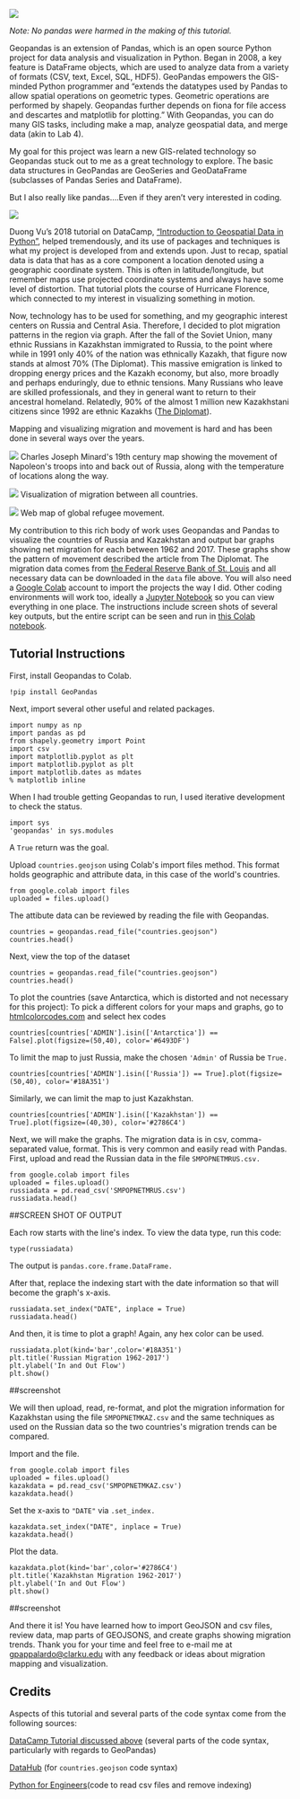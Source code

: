 ![](geopslide.JPG)

*Note: No pandas were harmed in the making of this tutorial.* 

Geopandas is an extension of Pandas, which is an open source Python project for data analysis and visualization in Python. Began in 2008, a key feature is DataFrame objects, which are used to analyze data from a variety of formats (CSV, text, Excel, SQL, HDF5). GeoPandas empowers the GIS-minded Python programmer and “extends the datatypes used by Pandas to allow spatial operations on geometric types. Geometric operations are performed by shapely. Geopandas further depends on fiona for file access and descartes and matplotlib for plotting.” With Geopandas, you can do many GIS tasks, including make a map, analyze geospatial data, and merge data (akin to Lab 4).

My goal for this project was learn a new GIS-related technology so Geopandas stuck out to me as a great technology to explore. The basic data structures in GeoPandas are GeoSeries and GeoDataFrame (subclasses of Pandas Series and DataFrame).

But I also really like pandas….Even if they aren’t very interested in coding.

![](geopslide2.jpg)

Duong Vu’s 2018 tutorial on DataCamp, [“Introduction to Geospatial Data in Python”](https://www.datacamp.com/community/tutorials/geospatial-data-python), helped tremendously, and its use of packages and techniques is what my project is developed from and extends upon.
Just to recap, spatial data is data that has as a core component a location denoted using a geographic coordinate system. This is often in latitude/longitude, but remember maps use projected coordinate systems and always have some level of distortion. That tutorial plots the course of Hurricane Florence, which connected to my interest in visualizing something in motion. 

Now, technology has to be used for something, and my geographic interest centers on Russia and Central Asia. Therefore, I decided to plot migration patterns in the region via graph. After the fall of the Soviet Union, many ethnic Russians in Kazakhstan immigrated to Russia, to the point where while in 1991 only 40% of the nation was ethnically Kazakh, that figure now stands at almost 70% (The Diplomat).
This massive emigration is linked to dropping energy prices and the Kazakh economy, but also, more broadly and perhaps enduringly, due to ethnic tensions. Many Russians who leave are skilled professionals, and they in general want to return to their ancestral homeland. Relatedly, 90% of the almost 1 million new Kazakhstani citizens since 1992 are ethnic Kazakhs ([The Diplomat](https://thediplomat.com/2016/02/why-are-russians-leaving-kazakhstan/)).

Mapping and visualizing migration and movement is hard and has been done in several ways over the years.

![](napoleanmap.jpg)
Charles Joseph Minard's 19th century map showing the movement of Napoleon's troops into and back out of Russia, along with the temperature of locations along the way.

![](peoplemovin.jpg)
Visualization of migration between all countries.

![](refugeeproject.jpg)
Web map of global refugee movement.

My contribution to this rich body of work uses Geopandas and Pandas to visualize the countries of Russia and Kazakhstan and output bar graphs showing net migration for each between 1962 and 2017. These graphs show the pattern of movement described the article from The Diplomat. The migration data comes from [the Federal Reserve Bank of St. Louis](https://fred.stlouisfed.org/tags/series?t=migration) and all necessary data can be downloaded in the `data` file above. You will also need a [Google Colab](https://colab.research.google.com) account to import the projects the way I did. Other coding environments will work too, ideally a [Jupyter Notebook](https://jupyter.org) so you can view everything in one place. The instructions include screen shots of several key outputs, but the entire script can be seen and run in [this Colab notebook](https://colab.research.google.com/drive/15FtExkiTSgxkJ-zsCVtVyUXtGfeyz6K3?usp=sharing).

## Tutorial Instructions

First, install Geopandas to Colab.
```
!pip install GeoPandas
```

Next, import several other useful and related packages.

```
import numpy as np
import pandas as pd
from shapely.geometry import Point
import csv
import matplotlib.pyplot as plt
import matplotlib.pyplot as plt
import matplotlib.dates as mdates
% matplotlib inline
```

When I had trouble getting Geopandas to run, I used iterative development to check the status.

```
import sys
'geopandas' in sys.modules
```

A `True` return was the goal.

Upload `countries.geojson` using Colab's import files method. This format holds geographic and attribute data, in this case of the world's countries.

```
from google.colab import files
uploaded = files.upload()
```

The attibute data can be reviewed by reading the file with Geopandas.

```
countries = geopandas.read_file("countries.geojson")
countries.head()
```

Next, view the top of the dataset

```
countries = geopandas.read_file("countries.geojson")
countries.head()
```
To plot the countries (save Antarctica, which is distorted and not necessary for this project):
To pick a different colors for your maps and graphs, go to [htmlcolorcodes.com](htmlcolorcodes.com) and select hex codes

```
countries[countries['ADMIN'].isin(['Antarctica']) == False].plot(figsize=(50,40), color='#6493DF')
```

To limit the map to just Russia, make the chosen `'Admin'` of Russia be `True.`

```
countries[countries['ADMIN'].isin(['Russia']) == True].plot(figsize=(50,40), color='#18A351')
```

Similarly, we can limit the map to just Kazakhstan.

```
countries[countries['ADMIN'].isin(['Kazakhstan']) == True].plot(figsize=(40,30), color='#2786C4')
```

Next, we will make the graphs. The migration data is in csv, comma-separated value, format. This is very common and easily read with Pandas.
First, upload and read the Russian data in the file `SMPOPNETMRUS.csv.`

```
from google.colab import files
uploaded = files.upload()
russiadata = pd.read_csv('SMPOPNETMRUS.csv')
russiadata.head()

```
##SCREEN SHOT OF OUTPUT



Each row starts with the line's index. To view the data type, run this code:

```
type(russiadata)
```

The output is `pandas.core.frame.DataFrame.`


After that, replace the indexing start with the date information so that will become the graph's x-axis.

```
russiadata.set_index("DATE", inplace = True)
russiadata.head()
```
 And then, it is time to plot a graph! Again, any hex color can be used.
 
 ```
 russiadata.plot(kind='bar',color='#18A351')
plt.title('Russian Migration 1962-2017')
plt.ylabel('In and Out Flow')
plt.show()
```


##screenshot

We will then upload, read, re-format, and plot the migration information for Kazakhstan using the file `SMPOPNETMKAZ.csv` and the same techniques as used on the Russian data so the two countries's migration trends can be compared.

Import and the file.
```
from google.colab import files
uploaded = files.upload()
kazakdata = pd.read_csv('SMPOPNETMKAZ.csv')
kazakdata.head()
```

Set the x-axis to `"DATE"` via `.set_index.`
```
kazakdata.set_index("DATE", inplace = True) 
kazakdata.head()
```

Plot the data.

```
kazakdata.plot(kind='bar',color='#2786C4')
plt.title('Kazakhstan Migration 1962-2017')
plt.ylabel('In and Out Flow')
plt.show()
```

##screenshot

And there it is! You have learned how to import GeoJSON and csv files, review data, map parts of GEOJSONS, and create graphs showing migration trends. Thank you for your time and feel free to e-mail me at gpappalardo@clarku.edu with any feedback or ideas about migration mapping and visualization.

## Credits

Aspects of this tutorial and several parts of the code syntax come from the following sources:

[DataCamp Tutorial discussed above](https://www.datacamp.com/community/tutorials/geospatial-data-python) (several parts of the code syntax, particularly with regards to GeoPandas)

[DataHub](https://datahub.io/core/geo-countries) (for `countries.geojson` code syntax)

[Python for Engineers](https://www.pythonforengineers.com/introduction-to-pandas/)(code to read csv files and remove indexing)










